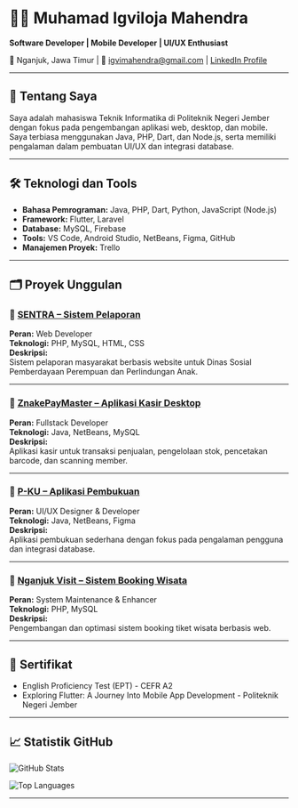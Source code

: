 # 👨‍💻 Muhamad Igviloja Mahendra

**Software Developer | Mobile Developer | UI/UX Enthusiast**

📍 Nganjuk, Jawa Timur | 📧 igvimahendra@gmail.com | [LinkedIn Profile](https://www.linkedin.com/in/muhamad-igviloja-mahendra-320618361)

---

## 🚀 Tentang Saya

Saya adalah mahasiswa Teknik Informatika di Politeknik Negeri Jember dengan fokus pada pengembangan aplikasi web, desktop, dan mobile.  
Saya terbiasa menggunakan Java, PHP, Dart, dan Node.js, serta memiliki pengalaman dalam pembuatan UI/UX dan integrasi database.

---

## 🛠️ Teknologi dan Tools

- **Bahasa Pemrograman:** Java, PHP, Dart, Python, JavaScript (Node.js)
- **Framework:** Flutter, Laravel
- **Database:** MySQL, Firebase
- **Tools:** VS Code, Android Studio, NetBeans, Figma, GitHub
- **Manajemen Proyek:** Trello

---

## 🗂️ Proyek Unggulan

### 📌 [SENTRA – Sistem Pelaporan](https://github.com/Excaliburn1512/sentra-project)
**Peran:** Web Developer  
**Teknologi:** PHP, MySQL, HTML, CSS  
**Deskripsi:**  
Sistem pelaporan masyarakat berbasis website untuk Dinas Sosial Pemberdayaan Perempuan dan Perlindungan Anak.

---

### 📌 [ZnakePayMaster – Aplikasi Kasir Desktop](https://github.com/username/znakepaymaster)
**Peran:** Fullstack Developer  
**Teknologi:** Java, NetBeans, MySQL  
**Deskripsi:**  
Aplikasi kasir untuk transaksi penjualan, pengelolaan stok, pencetakan barcode, dan scanning member.

---

### 📌 [P-KU – Aplikasi Pembukuan](https://github.com/username/pku-app)
**Peran:** UI/UX Designer & Developer  
**Teknologi:** Java, NetBeans, Figma  
**Deskripsi:**  
Aplikasi pembukuan sederhana dengan fokus pada pengalaman pengguna dan integrasi database.

---

### 📌 [Nganjuk Visit – Sistem Booking Wisata](https://github.com/Excaliburn1512/nganjuk-visit-mobile)
**Peran:** System Maintenance & Enhancer  
**Teknologi:** PHP, MySQL  
**Deskripsi:**  
Pengembangan dan optimasi sistem booking tiket wisata berbasis web.

---

## 📜 Sertifikat

- English Proficiency Test (EPT) - CEFR A2
- Exploring Flutter: A Journey Into Mobile App Development - Politeknik Negeri Jember

---

## 📈 Statistik GitHub

![GitHub Stats](https://github-readme-stats.vercel.app/api?username=Excaliburn1512&show_icons=true&theme=radical)

<p align="start">
  <img src="https://github-readme-stats.vercel.app/api/top-langs/?username=Excaliburn1512&layout=compact&theme=radical" alt="Top Languages" />
</p>

---

